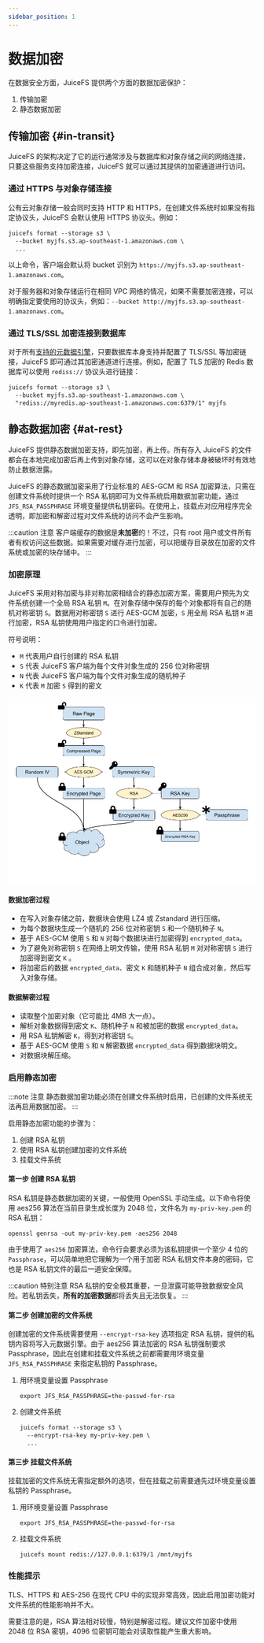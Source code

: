 ```yaml
---
sidebar_position: 1
---
```

# 数据加密

在数据安全方面，JuiceFS 提供两个方面的数据加密保护：

1. 传输加密
2. 静态数据加密

## 传输加密 {#in-transit}

JuiceFS 的架构决定了它的运行通常涉及与数据库和对象存储之间的网络连接，只要这些服务支持加密连接，JuiceFS 就可以通过其提供的加密通道进行访问。

### 通过 HTTPS 与对象存储连接

公有云对象存储一般会同时支持 HTTP 和 HTTPS，在创建文件系统时如果没有指定协议头，JuiceFS 会默认使用 HTTPS 协议头。例如：

```shell {2}
juicefs format --storage s3 \
  --bucket myjfs.s3.ap-southeast-1.amazonaws.com \
  ...
```

以上命令，客户端会默认将 bucket 识别为 `https://myjfs.s3.ap-southeast-1.amazonaws.com`。

对于服务器和对象存储运行在相同 VPC 网络的情况，如果不需要加密连接，可以明确指定要使用的协议头，例如：`--bucket http://myjfs.s3.ap-southeast-1.amazonaws.com`。

### 通过 TLS/SSL 加密连接到数据库

对于所有[支持的元数据引擎](../reference/how_to_set_up_metadata_engine.md)，只要数据库本身支持并配置了 TLS/SSL 等加密链接，JuiceFS 即可通过其加密通道进行连接。例如，配置了 TLS 加密的 Redis 数据库可以使用 `rediss://` 协议头进行链接：

```shell {3}
juicefs format --storage s3 \
  --bucket myjfs.s3.ap-southeast-1.amazonaws.com \
  "rediss://myredis.ap-southeast-1.amazonaws.com:6379/1" myjfs
```

## 静态数据加密 {#at-rest}

JuiceFS 提供静态数据加密支持，即先加密，再上传。所有存入 JuiceFS 的文件都会在本地完成加密后再上传到对象存储，这可以在对象存储本身被破坏时有效地防止数据泄露。

JuiceFS 的静态数据加密采用了行业标准的 AES-GCM 和 RSA 加密算法，只需在创建文件系统时提供一个 RSA 私钥即可为文件系统启用数据加密功能，通过 `JFS_RSA_PASSPHRASE` 环境变量提供私钥密码。在使用上，挂载点对应用程序完全透明，即加密和解密过程对文件系统的访问不会产生影响。

:::caution 注意
客户端缓存的数据是**未加密**的！不过，只有 root 用户或文件所有者有权访问这些数据。如果需要对缓存进行加密，可以把缓存目录放在加密的文件系统或加密的块存储中。
:::

### 加密原理

JuiceFS 采用对称加密与非对称加密相结合的静态加密方案，需要用户预先为文件系统创建一个全局 RSA 私钥 `M`。在对象存储中保存的每个对象都将有自己的随机对称密钥 `S`。数据用对称密钥 `S` 进行 AES-GCM 加密，`S` 用全局 RSA 私钥 `M` 进行加密，RSA 私钥使用用户指定的口令进行加密。

符号说明：

- `M` 代表用户自行创建的 RSA 私钥
- `S` 代表 JuiceFS 客户端为每个文件对象生成的 256 位对称密钥
- `N` 代表 JuiceFS 客户端为每个文件对象生成的随机种子
- `K` 代表 `M` 加密 `S` 得到的密文

![Encryption At-rest](../images/encryption.png)

#### 数据加密过程

- 在写入对象存储之前，数据块会使用 LZ4 或 Zstandard 进行压缩。
- 为每个数据块生成一个随机的 256 位对称密钥 `S` 和一个随机种子 `N`。
- 基于 AES-GCM 使用 `S` 和 `N` 对每个数据块进行加密得到 `encrypted_data`。
- 为了避免对称密钥 `S` 在网络上明文传输，使用 RSA 私钥 `M` 对对称密钥 `S` 进行加密得到密文 `K` 。
- 将加密后的数据 `encrypted_data`、密文 `K` 和随机种子 `N` 组合成对象，然后写入对象存储。

#### 数据解密过程

- 读取整个加密对象（它可能比 4MB 大一点）。
- 解析对象数据得到密文 `K`、随机种子 `N` 和被加密的数据 `encrypted_data`。
- 用 RSA 私钥解密 `K`，得到对称密钥 `S`。
- 基于 AES-GCM 使用 `S` 和 `N` 解密数据 `encrypted_data` 得到数据块明文。
- 对数据块解压缩。

### 启用静态加密

:::note 注意
静态数据加密功能必须在创建文件系统时启用，已创建的文件系统无法再启用数据加密。
:::

启用静态加密功能的步骤为：

1. 创建 RSA 私钥
2. 使用 RSA 私钥创建加密的文件系统
3. 挂载文件系统

#### 第一步 创建 RSA 私钥

RSA 私钥是静态数据加密的关键，一般使用 OpenSSL 手动生成。以下命令将使用 aes256 算法在当前目录生成长度为 2048 位，文件名为 `my-priv-key.pem` 的 RSA 私钥：

```shell
openssl genrsa -out my-priv-key.pem -aes256 2048
```

由于使用了 `aes256` 加密算法，命令行会要求必须为该私钥提供一个至少 4 位的 `Passphrase`，可以简单地把它理解为一个用于加密 RSA 私钥文件本身的密码，它也是 RSA 私钥文件的最后一道安全保障。

:::caution 特别注意
RSA 私钥的安全极其重要，一旦泄露可能导致数据安全风险。若私钥丢失，**所有的加密数据**都将丢失且无法恢复。
:::

#### 第二步 创建加密的文件系统

创建加密的文件系统需要使用 `--encrypt-rsa-key` 选项指定 RSA 私钥，提供的私钥内容将写入元数据引擎。由于 aes256 算法加密的 RSA 私钥强制要求 Passphrase，因此在创建和挂载文件系统之前都需要用环境变量 `JFS_RSA_PASSPHRASE` 来指定私钥的 Passphrase。

1. 用环境变量设置 Passphrase

   ```shell
   export JFS_RSA_PASSPHRASE=the-passwd-for-rsa
   ```

2. 创建文件系统

   ```shell {2}
   juicefs format --storage s3 \
     --encrypt-rsa-key my-priv-key.pem \
     ...
   ```

#### 第三步 挂载文件系统

挂载加密的文件系统无需指定额外的选项，但在挂载之前需要通先过环境变量设置私钥的 Passphrase。

1. 用环境变量设置 Passphrase

   ```shell
   export JFS_RSA_PASSPHRASE=the-passwd-for-rsa
   ```

2. 挂载文件系统

   ```shell
   juicefs mount redis://127.0.0.1:6379/1 /mnt/myjfs
   ```

### 性能提示

TLS、HTTPS 和 AES-256 在现代 CPU 中的实现非常高效，因此启用加密功能对文件系统的性能影响并不大。

需要注意的是，RSA 算法相对较慢，特别是解密过程。建议文件加密中使用 2048 位 RSA 密钥，4096 位密钥可能会对读取性能产生重大影响。
